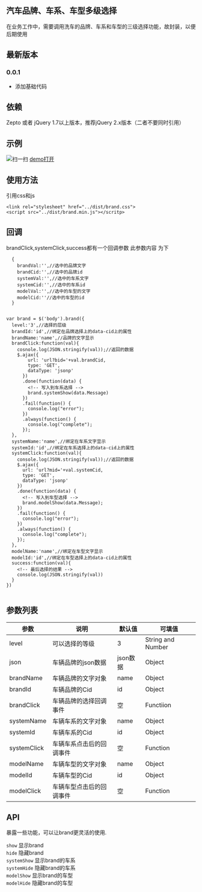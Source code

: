 ## 汽车品牌、车系、车型多级选择
在业务工作中，需要调用洗车的品牌、车系和车型的三级选择功能，故封装，以便后期使用

## 最新版本

### 0.0.1
* 添加基础代码



## 依赖

Zepto 或者 jQuery 1.7以上版本，推荐jQuery 2.x版本（二者不要同时引用）


## 示例

![扫一扫](examples/code.png=100x100)
[demo打开](http://http://www.33u3.com/jqueryplus/brand/examples/)

## 使用方法

引用css和js
<br />

    <link rel="stylesheet" href="../dist/brand.css">
    <script src="../dist/brand.min.js"></scritp>


## 回调
brandClick,systemClick,success都有一个回调参数
此参数内容 为下
````
  {
    brandVal:'',//选中的品牌文字
    brandCid:'',//选中的品牌id
    systemVal:'',//选中的车系文字
    systemCid:'',//选中的车系id
    modelVal:'',//选中的车型的文字
    modelCid:''//选中的车型的id
  }
````



````

var brand = $('body').brand({
  level:'3',//选择的层级
  brandId:'id',//绑定在品牌选择上的data-cid上的属性
  brandName:'name',//品牌的文字显示
  brandClick:function(val){
    cosnole.log(JSON.stringify(val));//返回的数据
    $.ajax({
        url: 'url?bid='+val.brandCid,
        type: 'GET',
        dataType: 'jsonp'
      })
      .done(function(data) {
        <!-- 写入到车系选择 -->
        brand.systemShow(data.Message)
      })
      .fail(function() {
        console.log("error");
      })
      .always(function() {
        console.log("complete");
      });
  },
  systemName:'name',//绑定在车系文字显示
  systemId:'id',//绑定在车系选择上的data-cid上的属性
  systemClick:function(val){
    console.log(JSON.stringify(val));//返回的数据
    $.ajax({
      url: 'url?mid='+val.systemCid,
      type: 'GET',
      dataType: 'jsonp'
    })
    .done(function(data) {
      <!-- 写入到车型选择 -->
      brand.modelShow(data.Message);
    })
    .fail(function() {
      console.log("error");
    })
    .always(function() {
      console.log("complete");
    });
  },
  modelName:'name',//绑定在车型文字显示
  modelId:'id',//绑定在车型选择上的data-cid上的属性
  success:function(val){
    <!-- 最后选择的结果 -->
    console.log(JSON.stringify(val))
  }
})


````

## 参数列表

|   参数   |    说明    |   默认值    |   可填值    |
|---------|------------|------------|------------|
|  level  |可以选择的等级|3|String and  Number|
|json|车辆品牌的json数据|json数据|Object|
|brandName|车辆品牌的文字对象|name|Object|
|brandId|车辆品牌的Cid|id|Object|
|brandClick|车辆品牌的选择回调事件|空|Functiion|
|systemName|车辆车系的文字对象|name|Object|
|systemId|车辆车系的Cid|id|Object|
|systemClick|车辆车系点击后的回调事件|空|Function|
|modelName|车辆车型的文字对象|name|Object|
|modelId|车辆车型的Cid|id|Object|
|modelClick|车辆车型点击后的回调事件|空|Function|

## API

暴露一些功能，可以让brand更灵活的使用.

`show` 显示brand<br />
`hide` 隐藏brand<br />
`systemShow` 显示brand的车系<br />
`systemHide` 隐藏brand的车系<br />
`modelShow` 显示brand的车型<br />
`modelHide` 隐藏brand的车型<br />
